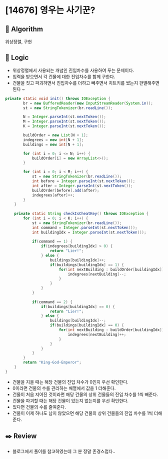 # [14676] 영우는 사기꾼?

## :pushpin: **Algorithm**

위상정렬, 구현

## :round_pushpin: **Logic**

- 위상정렬에서 사용되는 개념인 진입차수를 사용하여 푸는 문제이다.
- 입력을 받으면서 각 건물에 대한 진입차수를 함께 구한다.
- 건물을 짓고 파괴하면서 진입차수를 더하고 빼주면서 치트키를 썼는지 판별해주면 된다 ~

```java
private static void init() throws IOException {
		br = new BufferedReader(new InputStreamReader(System.in));
		st = new StringTokenizer(br.readLine());

		N = Integer.parseInt(st.nextToken());
		M = Integer.parseInt(st.nextToken());
		K = Integer.parseInt(st.nextToken());

		buildOrder = new List[N + 1];
		indegrees = new int[N + 1];
		buildings = new int[N + 1];

		for (int i = 0; i <= N; i++) {
			buildOrder[i] = new ArrayList<>();
		}

		for (int i = 0; i < M; i++) {
			st = new StringTokenizer(br.readLine());
			int before = Integer.parseInt(st.nextToken());
			int after = Integer.parseInt(st.nextToken());
			buildOrder[before].add(after);
			indegrees[after]++;
		}
	}
	
	private static String checkIsCheatKey() throws IOException {
		for (int i = 0; i < K; i++) {
			st = new StringTokenizer(br.readLine());
			int command = Integer.parseInt(st.nextToken());
			int buildingIdx = Integer.parseInt(st.nextToken());
			
			if(command == 1) {
				if(indegrees[buildingIdx] > 0) {
					return "Lier!";
				} else {
					buildings[buildingIdx]++;
					if(buildings[buildingIdx] == 1) {
						for(int nextBuilding : buildOrder[buildingIdx]) {
							indegrees[nextBuilding]--;
						}
					}
				}
			}
			
			if(command == 2) {
				if(buildings[buildingIdx] == 0) {
					return "Lier!";
				} else {
					buildings[buildingIdx]--;
					if(buildings[buildingIdx] == 0) {
						for(int nextBuilding : buildOrder[buildingIdx]) {
							indegrees[nextBuilding]++;
						}
					}
				}
			}
		}
		return "King-God-Emperor";
	}
}
```
- 건물을 지을 때는 해당 건물의 진입 차수가 0인지 우선 확인한다.
- 0이라면 건물의 수를 관리하는 배열에서 값을 1 더해준다.
- 건물이 처음 지어진 것이라면 해당 건물의 상위 건물들의 진입 차수를 1씩 빼준다.
- 건물을 파괴할 때는 해당 건물이 있는지 없는지를 우선 확인한다.
- 있다면 건물의 수를 줄여준다.
- 건물이 이제 하나도 남지 않았으면 해당 건물의 상위 건물들의 진입 차수를 1씩 더해준다. 

## :black_nib: **Review**

- 블로그에서 풀이를 참고하였는데 그 분 정말 존경스럽다..
